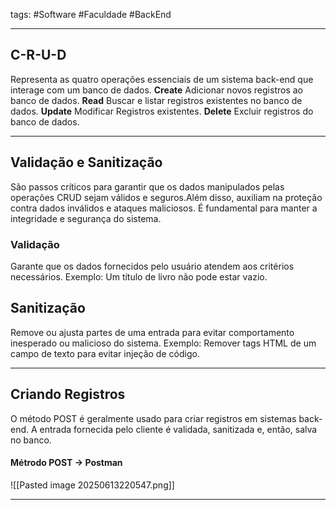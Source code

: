 tags: #Software #Faculdade #BackEnd 
___
## C-R-U-D
Representa as quatro operações essenciais de um sistema back-end que interage com um banco de dados.
**Create**
Adicionar novos registros ao banco de dados.
**Read**
Buscar e listar registros existentes no banco de dados.
**Update**
Modificar Registros existentes.
 **Delete**
 Excluir registros do banco de dados.
 ___
## Validação e Sanitização
São passos críticos para garantir que os dados manipulados pelas operações CRUD sejam válidos e seguros.Além disso, auxiliam na proteção contra dados
inválidos e ataques maliciosos.
É fundamental para manter a integridade e segurança do sistema.
### Validação
Garante que os dados fornecidos pelo usuário atendem aos critérios necessários.
Exemplo: Um título de livro não pode estar vazio.
## Sanitização
Remove ou ajusta partes de uma entrada para evitar comportamento inesperado ou malicioso do sistema.
Exemplo: Remover tags HTML de um campo de texto para evitar injeção de código.
___
## Criando Registros
O método POST é geralmente usado para criar registros em sistemas back-end.
A entrada fornecida pelo cliente é validada, sanitizada e, então, salva no banco.
#### Métrodo POST -> Postman
![[Pasted image 20250613220547.png]]

___
